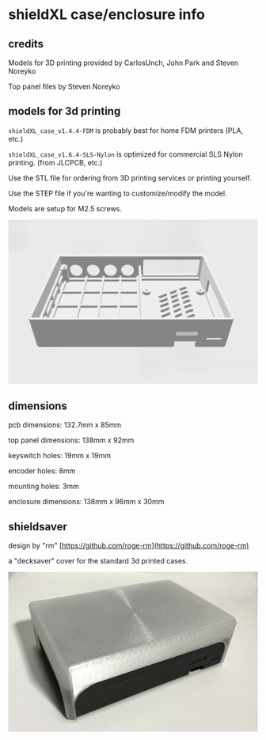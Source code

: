 # shieldXL case/enclosure info

## credits

Models for 3D printing provided by CarlosUnch, John Park and Steven Noreyko  

Top panel files by Steven Noreyko  

## models for 3d printing

`shieldXL_case_v1.4.4-FDM` is probably best for home FDM printers (PLA, etc.)  

`shieldXL_case_v1.6.4-SLS-Nylon` is optimized for commercial SLS Nylon printing. (from JLCPCB, etc.)  

Use the STL file for ordering from 3D printing services or printing yourself.  

Use the STEP file if you're wanting to customize/modify the model.  

Models are setup for M2.5 screws. 

![<# SLS Nylon caset #>](shieldXL_case_v1.6.4-SLS-Nylon/SLSNyloncase.png "SLSNyloncase")

## dimensions

pcb dimensions: 132.7mm x 85mm  

top panel dimensions: 138mm x 92mm  

keyswitch holes: 19mm x 19mm

encoder holes: 8mm

mounting holes: 3mm

enclosure dimensions: 138mm x 96mm x 30mm  


## shieldsaver 

design by "rm"  [https://github.com/roge-rm](https://github.com/roge-rm)  

a "decksaver" cover for the standard 3d printed cases.

![<# shieldsaver #>](shieldsaver/shieldsaver1.png "shieldsaver1.png")
